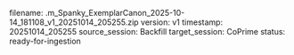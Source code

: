 filename: .m_Spanky_ExemplarCanon_2025-10-14_181108_v1_20251014_205255.zip
version: v1
timestamp: 20251014_205255
source_session: Backfill
target_session: CoPrime
status: ready-for-ingestion
